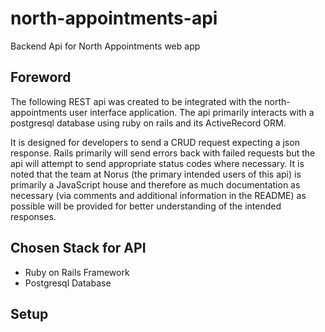 # north-appointments-api
Backend Api for North Appointments web app

## Foreword 
The following REST api was created to be integrated with the north-appointments user 
interface application. The api primarily interacts with a postgresql database
using ruby on rails and its ActiveRecord ORM. 

It is designed for developers to send a CRUD request expecting a json response. Rails 
primarily will send errors back with failed requests but the api will attempt to send 
appropriate status codes where necessary. It is noted that the team at Norus (the 
primary intended users of this api) is primarily a JavaScript house and therefore as
much documentation as necessary (via comments and additional information in the README)
as possible will be provided for better understanding of the intended responses.

## Chosen Stack for API
 - Ruby on Rails Framework
 - Postgresql Database


## Setup
